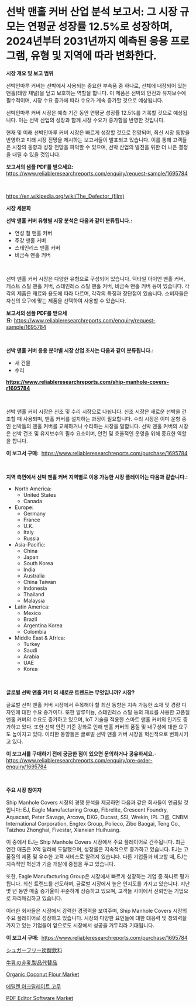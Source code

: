 <p><h1>선박 맨홀 커버 산업 분석 보고서: 그 시장 규모는 연평균 성장률 12.5%로 성장하며, 2024년부터 2031년까지 예측된 응용 프로그램, 유형 및 지역에 따라 변화한다.</h1></p><p><strong>시장 개요 및 보고 범위</strong></p>
<p><p>선박인마루 커버는 선박에서 사용되는 중요한 부속품 중 하나로, 선체에 내장되어 있는 맨홀(태양 채널)을 덮고 보호하는 역할을 합니다. 이 제품은 선박의 안전과 유지보수에 필수적이며, 시장 수요 증가에 따라 수요가 계속 증가할 것으로 예상됩니다. </p><p>선박인마루 커버 시장은 예측 기간 동안 연평균 성장률 12.5%를 기록할 것으로 예상됩니다. 이는 선박 산업의 성장과 함께 시장 수요가 증가함을 반영한 것입니다. </p><p>현재 및 미래 선박인마루 커버 시장은 빠르게 성장할 것으로 전망되며, 최신 시장 동향을 반영하고 미래 시장 전망을 제시하는 보고서들이 발표되고 있습니다. 이를 통해 고객들은 시장의 동향과 성장 전망을 파악할 수 있으며, 선박 산업의 발전을 위한 더 나은 결정을 내릴 수 있을 것입니다.</p></p>
<p><strong>보고서의 샘플 PDF를 받으세요:</strong> <a href="https://www.reliableresearchreports.com/enquiry/request-sample/1695784">https://www.reliableresearchreports.com/enquiry/request-sample/1695784</a></p>
<p>&nbsp;</p>
<p><a href="https://en.wikipedia.org/wiki/The_Defector_(film)">https://en.wikipedia.org/wiki/The_Defector_(film)</a></p>
<p><strong>시장 세분화</strong></p>
<p><strong>선박 맨홀 커버 유형별 시장 분석은 다음과 같이 분류됩니다.:</strong></p>
<p><ul><li>연성 철 맨홀 커버</li><li>주강 맨홀 커버</li><li>스테인리스 맨홀 커버</li><li>비금속 맨홀 커버</li></ul></p>
<p>&nbsp;</p>
<p><p>선박 맨홀 커버 시장은 다양한 유형으로 구성되어 있습니다. 덕타일 아이언 맨홀 커버, 캐스트 스틸 맨홀 커버, 스테인레스 스틸 맨홀 커버, 비금속 맨홀 커버 등이 있습니다. 각각의 제품은 재료와 용도에 따라 다르며, 각각의 특징과 장단점이 있습니다. 소비자들은 자신의 요구에 맞는 제품을 선택하여 사용할 수 있습니다.</p></p>
<p><strong>보고서의 샘플 PDF를 받으세요:</strong>&nbsp;<a href="https://www.reliableresearchreports.com/enquiry/request-sample/1695784">https://www.reliableresearchreports.com/enquiry/request-sample/1695784</a></p>
<p>&nbsp;</p>
<p><strong> 선박 맨홀 커버 응용 분야별 시장 산업 조사는 다음과 같이 분류됩니다.:</strong></p>
<p><ul><li>새 건물</li><li>수리</li></ul></p>
<p><strong><a href="https://www.reliableresearchreports.com/ship-manhole-covers-r1695784">https://www.reliableresearchreports.com/ship-manhole-covers-r1695784</a></strong></p>
<p>&nbsp;</p>
<p><p>선박 맨홀 커버 시장은 신조 및 수리 시장으로 나뉩니다. 신조 시장은 새로운 선박을 건조할 때 사용되며, 맨홀 커버를 설치하는 과정이 필요합니다. 수리 시장은 이미 운항 중인 선박들의 맨홀 커버를 교체하거나 수리하는 시장을 말합니다. 선박 맨홀 커버의 시장은 선박 건조 및 유지보수의 필수 요소이며, 안전 및 효율적인 운영을 위해 중요한 역할을 합니다.</p></p>
<p><strong>이 보고서 구매:</strong>&nbsp; <a href="https://www.reliableresearchreports.com/purchase/1695784">https://www.reliableresearchreports.com/purchase/1695784</a></p>
<p>&nbsp;</p>
<p><strong>지역 측면에서 선박 맨홀 커버 지역별로 이용 가능한 시장 플레이어는 다음과 같습니다.:</strong></p>
<p><ul>
    <li>
        North America:
        <ul>
            <li>United States</li>
            <li>Canada</li>
        </ul>
    </li>
    <li>
        Europe:
        <ul>
            <li>Germany</li>
            <li>France</li>
            <li>U.K.</li>
            <li>Italy</li>
            <li>Russia</li>
        </ul>
    </li>
    <li>
        Asia-Pacific:
        <ul>
            <li>China</li>
            <li>Japan</li>
            <li>South Korea</li>
            <li>India</li>
            <li>Australia</li>
            <li>China Taiwan</li>
            <li>Indonesia</li>
            <li>Thailand</li>
            <li>Malaysia</li>
        </ul>
    </li>
    <li>
        Latin America:
        <ul>
            <li>Mexico</li>
            <li>Brazil</li>
            <li>Argentina Korea</li>
            <li>Colombia</li>
        </ul>
    </li>
    <li>
        Middle East & Africa:
        <ul>
            <li>Turkey</li>
            <li>Saudi</li>
            <li>Arabia</li>
            <li>UAE</li>
            <li>Korea</li>
        </ul>
    </li>
    </ul></p>
<p>&nbsp;</p>
<p><strong>글로벌 선박 맨홀 커버 의 새로운 트렌드는 무엇입니까? 시장?</strong></p>
<p><p>글로벌 선박 맨홀 커버 시장에서 주목해야 할 최신 동향은 지속 가능한 소재 및 경량 디자인에 대한 수요 증가이다. 또한 알루미늄, 스테인레스 스틸 등의 재료를 사용한 고품질 맨홀 커버의 수요도 증가하고 있으며, IoT 기술을 적용한 스마트 맨홀 커버의 인기도 증가하고 있다. 또한 선박 안전 기준 강화로 인해 맨홀 커버의 품질 및 내구성에 대한 요구도 높아지고 있다. 이러한 동향들은 글로벌 선박 맨홀 커버 시장을 혁신적으로 변화시키고 있다.</p></p>
<p><strong>이 보고서를 구매하기 전에 궁금한 점이 있으면 문의하거나 공유하세요.</strong>- <a href="https://www.reliableresearchreports.com/enquiry/pre-order-enquiry/1695784">https://www.reliableresearchreports.com/enquiry/pre-order-enquiry/1695784</a></p>
<p>&nbsp;</p>
<p><strong>주요 시장 참여자</strong></p>
<p><p>Ship Manhole Covers 시장의 경쟁 분석을 제공하면 다음과 같은 회사들이 언급될 것입니다: EJ, Eagle Manufacturing Group, Fibrelite, Crescent Foundry, Aquacast, Peter Savage, Arcova, DKG, Ducast, SSI, Wrekin, IPL 그룹, CNBM International Corporation, Engtex Group, Polieco, Zibo Baogai, Teng Co., Taizhou Zhonghai, Fivestar, Xianxian Huihuang. </p><p>이 중에서 EJ는 Ship Manhole Covers 시장에서 주요 플레이어로 간주됩니다. 최근 연간 매출은 X억 달러에 도달했으며, 성장률은 지속적으로 증가하고 있습니다. EJ는 고품질의 제품 및 우수한 고객 서비스로 알려져 있습니다. 다른 기업들과 비교할 때, EJ는 지속적인 혁신과 기술 개발에 중점을 두고 있습니다.</p><p>또한, Eagle Manufacturing Group은 시장에서 빠르게 성장하는 기업 중 하나로 평가됩니다. 최신 트렌드를 선도하며, 글로벌 시장에서 높은 인지도를 가지고 있습니다. 지난 몇 년 동안 매출 증가율이 꾸준하게 상승하고 있으며, 고객들 사이에서 신뢰받는 기업으로 자리매김하고 있습니다.</p><p>이러한 회사들은 시장에서 강력한 경쟁력을 보여주며, Ship Manhole Covers 시장의 주요 플레이어로 성장하고 있습니다. 시장의 다양한 요인들에 대한 대응력 및 창의력을 가지고 있는 기업들이 앞으로도 시장에서 성공을 거두리라 기대됩니다.</p></p>
<p><strong>이 보고서 구매:</strong>&nbsp;&nbsp;<a href="https://www.reliableresearchreports.com/purchase/1695784">https://www.reliableresearchreports.com/purchase/1695784</a></p>
<p><p><a href="https://github.com/oqoeusbvpadwjs08/Market-Research-Report-List-2/blob/main/1827152153215.md">シュガーフリー炭酸飲料</a></p><p><a href="https://github.com/KaliMetz2023/Market-Research-Report-List-1/blob/main/6819448153214.md">牛乳の非乳製品代替品</a></p><p><a href="https://github.com/zkngisync/Market-Research-Report-List-1/blob/main/organic-coconut-flour-market.md">Organic Coconut Flour Market</a></p><p><a href="https://github.com/shade463/Market-Research-Report-List-1/blob/main/2598047163655.md">에틸렌 아크릴레이트 고무</a></p><p><a href="https://issuu.com/reportprime-2/docs/pdf-editor-software-market-size-2030.pptx">PDF Editor Software Market</a></p></p>